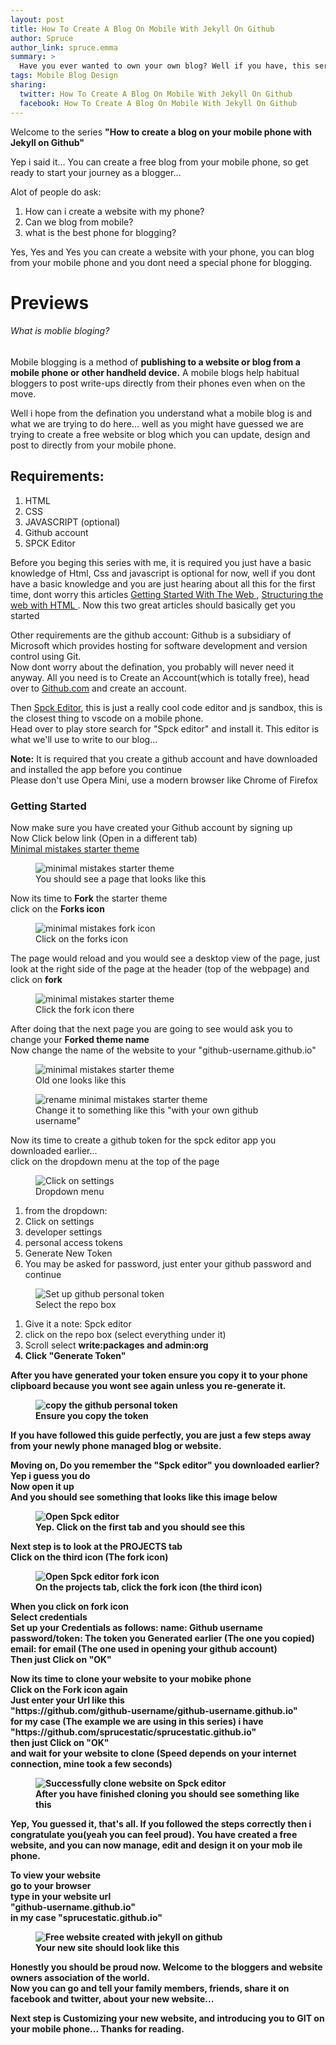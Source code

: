 ```yaml
---
layout: post
title: How To Create A Blog On Mobile With Jekyll On Github
author: Spruce
author_link: spruce.emma
summary: >
  Have you ever wanted to own your own blog? Well if you have, this series will get you started immediately
tags: Mobile Blog Design
sharing:
  twitter: How To Create A Blog On Mobile With Jekyll On Github
  facebook: How To Create A Blog On Mobile With Jekyll On Github
---
```


<p class="p-article__lead">
Welcome to the series <b>"How to create a blog on your mobile phone with Jekyll on Github"</b>
</p>

<p>
Yep i said it... You can create a free blog from your mobile phone, so get ready to start your journey as a blogger...  
</p>
<p>
Alot of people do ask:
<ol class='p-article__items'>
<li>
How can i create a website with my phone?
</li>
<li>
Can we blog from mobile?
</li>
<li>
what is the best phone for blogging?
</li>
</ol>
</p>
<p>
Yes, Yes and Yes you can create a website with your phone, you can blog from your mobile phone and you dont need a special phone for  blogging. 
</p>

<h1>
Previews
</h1>
<h6>
What is moblie bloging?
</h6>
<p>
Mobile blogging is a method of <b>publishing to a website or blog from a mobile phone or other handheld device.</b> A mobile blogs help habitual bloggers to post write-ups directly from their phones even when on the move.
</p>
<p>
Well i hope from the defination you understand what a mobile blog is and what we are trying to do here...
well as you might have guessed we are trying to create a free website or blog which you can update, design and post to directly from your mobile phone. 
</p>

<h2>
Requirements:
</h2>
<ol class='p-article__items'>
<li>
HTML
</li>
<li>
CSS
</li>
<li>
JAVASCRIPT (optional)
</li>
<li>
Github account
</li>
<li>
SPCK Editor
</li>
</ol>
<p>
Before you beging this series with me, it is required you just have a basic knowledge of Html, Css and javascript is optional for now, well if you dont have a basic knowledge and you are just hearing about all this for the first time, dont worry this articles <a href="https://developer.mozilla.org/en-US/docs/Learn/Getting_started_with_the_web"> Getting Started With The Web </a>, <a href="https://developer.mozilla.org/en-US/docs/Learn/HTML">Structuring the web with HTML </a>. Now this two great articles should basically get you started 
</p>

<p>
Other requirements are the github account: Github is a subsidiary of Microsoft which provides hosting for software development and version control using Git. <br>
Now dont worry about the defination, you probably will never need it anyway. All you need is to Create an Account(which is totally free), head over to <a href="https://github.com">Github.com</a> and create an account. 
</p>
<p>
Then <a href="https://spck.io">Spck Editor</a>, this is just a really cool code editor and js sandbox, this is the closest thing to vscode on a mobile phone. <br>
Head over to play store search for "Spck editor" and install it. This editor is what we'll use to write to our blog...
</p>

 <div class="info info--note">
   <div class="info__content">
       <strong>Note:</strong> It is required that you create a github account and have downloaded and installed the app before you continue <br>
       Please don't use Opera Mini, use a modern browser like Chrome of Firefox
                </div>
          </div>

<h3>
Getting Started
</h3>
<p>
Now make sure you have created your Github account by signing up <br>
Now Click below link (Open in a different tab) <br>
<a href="https://github.com/mmistakes/mm-github-pages-starter">Minimal mistakes starter theme
</a>
</p>
<figure class="p-article__img">
  <img src="{{ site.baseurl }}/assets/img/posts/mobile-blog/jekyll-theme.png" alt="minimal mistakes starter theme" />

  <figcaption>
    You should see a page that looks like this
  </figcaption>
 </figure>
 <p>
  Now its time to <b>Fork</b> the starter theme <br>
  click on the <b>Forks icon</b> 
 </p>
 <figure class="p-article__img">
  <img src="{{ site.baseurl }}/assets/img/posts/mobile-blog/click-forks.png" alt="minimal mistakes fork icon" />

  <figcaption>
    Click on the forks icon
  </figcaption>
 </figure>
<p>
The page would reload and you would see a desktop view of the page, just look at the right side of the page at the header (top of the webpage) and click on <b>fork</b>
</p>
<figure class="p-article__img">
  <img src="{{ site.baseurl }}/assets/img/posts/mobile-blog/fork-theme.png" alt="minimal mistakes starter theme" />

  <figcaption>
    Click the fork icon there
  </figcaption>
 </figure>

 <p>
After doing that the next page you are going to see would ask you to change your <b>Forked theme name</b> <br>
Now change the name of the website to your "github-username.github.io"
 </p>
 <figure class="p-article__img">
  <img src="{{ site.baseurl }}/assets/img/posts/mobile-blog/rename-theme.png" alt="minimal mistakes starter theme" />

  <figcaption>
   Old one looks like this
  </figcaption>
 </figure>

 <figure class="p-article__img">
  <img src="{{ site.baseurl }}/assets/img/posts/mobile-blog/rename-theme-me.png" alt="rename minimal mistakes starter theme" />

  <figcaption>
   Change it to something like this "with your own github username"
  </figcaption>
 </figure>

 <p>
Now its time to create a github token for the spck editor app you downloaded earlier... <br>
click on the dropdown menu at the top of the page
 </p>
 <figure class="p-article__img">
  <img src="{{ site.baseurl }}/assets/img/posts/mobile-blog/click-settings.png" alt="Click on settings" />

  <figcaption>
  Dropdown menu
  </figcaption>
 </figure>
 <p>
 <ol>
<li> from the dropdown: </li>
<li> Click on settings </li>
<li> developer settings </li>
<li> personal access tokens </li>
<li> Generate New Token </li>
<li> You may be asked for password, just enter your github password and continue </li> </ol>
 </p>
 <figure class="p-article__img">
  <img src="{{ site.baseurl }}/assets/img/posts/mobile-blog/spck-token.png" alt="Set up github personal token" />

  <figcaption>
 Select the repo box
  </figcaption>
 </figure>
 <p>
 <ol>
<li> Give it a note: Spck editor </li>
<li>click on the repo box (select everything under it) </li>
<li>Scroll select <b>write:packages</> and <b> admin:org</b> </li>
<li>Click "Generate Token"</li>
 </ol>
 </p>
 <p>
After you have generated your token ensure you copy it to your phone clipboard because you wont see again unless you re-generate it.
 </p>
  <figure class="p-article__img">
  <img src="{{ site.baseurl }}/assets/img/posts/mobile-blog/spck-token-sucess.png" alt="copy the github personal token" />

  <figcaption>
 Ensure you copy the token
  </figcaption>
 </figure>

 <p>
If you have followed this guide perfectly, you are just a few steps away from your newly phone managed blog or website.
 </p>

 <p>
Moving on, Do you remember the "Spck editor" you downloaded earlier? Yep i guess you do <br>
Now open it up <br>
And you should see something that looks like this image below
 </p>
 <figure class="p-article__img">
  <img src="{{ site.baseurl }}/assets/img/posts/mobile-blog/spck-editor.png" alt="Open Spck editor" />

  <figcaption>
 Yep. Click on the first tab and you should see this
  </figcaption>
 </figure>
 <p>
Next step is to look at the <b>PROJECTS</b> tab <br>
Click on the third icon (The fork icon)
 </p>
 <figure class="p-article__img">
  <img src="{{ site.baseurl }}/assets/img/posts/mobile-blog/spck-editor-fork.png" alt="Open Spck editor fork icon" />

  <figcaption>
 On the projects tab, click the fork icon (the third icon)
  </figcaption>
 </figure>
 <p>
When you click on fork icon <br>
Select credentials <br> 
Set up your Credentials as follows: 
name: Github username
password/token: The token you Generated earlier (The one you copied)
email: for email (The one used in opening your github account) <br>
Then just Click on "OK"
 </p>
 <p>
Now its time to clone your website to your mobike phone <br>
Click on the Fork icon again <br>
Just enter your Url like this <br>
"https://github.com/github-username/github-username.github.io" <br>
for my case (The example we are using in this series) i have <br>
"https://github.com/sprucestatic/sprucestatic.github.io" <br>
then just Click on "OK" <br>
and wait for your website to clone (Speed depends on your internet connection, mine took a few seconds)
 </p>
 <figure class="p-article__img">
  <img src="{{ site.baseurl }}/assets/img/posts/mobile-blog/spck-editor-success.png" alt="Successfully clone website on Spck editor" />

  <figcaption>
 After you have finished cloning you should see something like this
  </figcaption>
 </figure>
 <p>
Yep, You guessed it, that's all. If you followed the steps correctly then i congratulate you(yeah you can feel proud). You have created a free website, and you can now manage, edit and design it on your mob ile phone.   
 </p>

 <p>
To view your website <br>
go to your browser <br>
type in your website url <br>
"github-username.github.io" <br>
in my case "sprucestatic.github.io"
 </p>
 <figure class="p-article__img">
  <img src="{{ site.baseurl }}/assets/img/posts/mobile-blog/theme-preview.jpg" alt="Free website created with jekyll on github" />

  <figcaption>
Your new site should look like this
  </figcaption>
 </figure>
 <p>
Honestly you should be proud now. Welcome to the bloggers and website owners association of the world. <br>
Now you can go and tell your family members, friends, share it on facebook and twitter, about your new website...  
 </p>

 <p>
  Next step is Customizing your new website, and introducing you to <b>GIT</b> on your mobile phone... Thanks for reading.
 </p>
 




